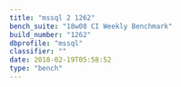 ```yaml
---
title: "mssql 2 1262"
bench_suite: "18w08 CI Weekly Benchmark"
build_number: "1262"
dbprofile: "mssql"
classifier: ""
date: 2018-02-19T05:58:52
type: "bench"
---
```

